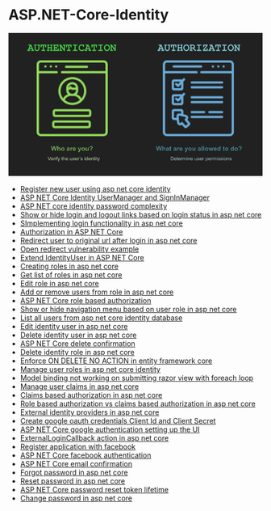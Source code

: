# ASP.NET-Core-Identity
<img src="./Identity/wwwroot/AuthAndAuthori.png" />
<ul>
   <li><a href="https://www.youtube.com/watch?v=sPbDrqpme_w&list=PL6n9fhu94yhVkdrusLaQsfERmL_Jh4XmU&index=66">Register new user using asp net core identity</a></li>
   <li><a href="https://www.youtube.com/watch?v=TfarnVqnhX0&list=PL6n9fhu94yhVkdrusLaQsfERmL_Jh4XmU&index=67">ASP NET Core Identity UserManager and SignInManager</a></li>
   <li><a href="https://www.youtube.com/watch?v=kC9qrUcy2Js&list=PL6n9fhu94yhVkdrusLaQsfERmL_Jh4XmU&index=68">ASP NET core identity password complexity</a></li>
    <li><a href="https://www.youtube.com/watch?v=YLAHIZmO2PI&list=PL6n9fhu94yhVkdrusLaQsfERmL_Jh4XmU&index=69">Show or hide login and logout links based on login status in asp net core</a></li>
    <li><a href="https://www.youtube.com/watch?v=9d8DXXc71RI&list=PL6n9fhu94yhVkdrusLaQsfERmL_Jh4XmU&index=70">SImplementing login functionality in asp net core</a></li>
     <li><a href="https://www.youtube.com/watch?v=uET7MjhUeY4&list=PL6n9fhu94yhVkdrusLaQsfERmL_Jh4XmU&index=71">Authorization in ASP NET Core</a></li>
     <li><a href="https://www.youtube.com/watch?v=-asykt9Zo_w&list=PL6n9fhu94yhVkdrusLaQsfERmL_Jh4XmU&index=72&t=4s">Redirect user to original url after login in asp net core</a></li>
     <li><a href="https://www.youtube.com/watch?v=0q0CZTliQ7A&list=PL6n9fhu94yhVkdrusLaQsfERmL_Jh4XmU&index=73">Open redirect vulnerability example</a></li>
      <li><a href="https://www.youtube.com/watch?v=NV734cJdZts&list=PL6n9fhu94yhVkdrusLaQsfERmL_Jh4XmU&index=77">Extend IdentityUser in ASP NET Core
</a></li>
     <li><a href="https://www.youtube.com/watch?v=TuJd2Ez9i3I&list=PL6n9fhu94yhVkdrusLaQsfERmL_Jh4XmU&index=78&t=70s">Creating roles in asp net core
</a></li>
 <li><a href="https://www.youtube.com/watch?v=KGIT8P29jf4&list=PL6n9fhu94yhVkdrusLaQsfERmL_Jh4XmU&index=79">Get list of roles in asp net core
</a></li>
 <li><a href="https://www.youtube.com/watch?v=7ikyZk5fGzk&list=PL6n9fhu94yhVkdrusLaQsfERmL_Jh4XmU&index=80">Edit role in asp net core
</a></li>
 <li><a href="https://www.youtube.com/watch?v=TzhqymQm5kw&list=PL6n9fhu94yhVkdrusLaQsfERmL_Jh4XmU&index=81">Add or remove users from role in asp net core
</a></li>
 <li><a href="https://www.youtube.com/watch?v=DXVe6skc42k&list=PL6n9fhu94yhVkdrusLaQsfERmL_Jh4XmU&index=82">ASP NET Core role based authorization
</a></li>
<li><a href="https://www.youtube.com/watch?v=IPjK65ehQBg&list=PL6n9fhu94yhVkdrusLaQsfERmL_Jh4XmU&index=83">Show or hide navigation menu based on user role in asp net core
</a></li>
<li><a href="https://www.youtube.com/watch?v=OMX0UiLpMSA&list=PL6n9fhu94yhVkdrusLaQsfERmL_Jh4XmU&index=84">List all users from asp net core identity database
</a></li>
<li><a href="https://www.youtube.com/watch?v=QYlIfH8qyrU&list=PL6n9fhu94yhVkdrusLaQsfERmL_Jh4XmU&index=85">Edit identity user in asp net core
</a></li>
<li><a href="https://www.youtube.com/watch?v=MhNfyZGfY-A&list=PL6n9fhu94yhVkdrusLaQsfERmL_Jh4XmU&index=86">Delete identity user in asp net core
</a></li>
<li><a href="https://www.youtube.com/watch?v=hKLjt9GzYM8&list=PL6n9fhu94yhVkdrusLaQsfERmL_Jh4XmU&index=87">ASP NET Core delete confirmation
</a></li>
<li><a href="https://www.youtube.com/watch?v=pj3GCelrIGM&list=PL6n9fhu94yhVkdrusLaQsfERmL_Jh4XmU&index=88">Delete identity role in asp net core
</a></li>
<li><a href="https://www.youtube.com/watch?v=txTZAFut9mA&list=PL6n9fhu94yhVkdrusLaQsfERmL_Jh4XmU&index=89">Enforce ON DELETE NO ACTION in entity framework core
</a></li>
<li><a href="https://www.youtube.com/watch?v=1OaVUy1pRXA&list=PL6n9fhu94yhVkdrusLaQsfERmL_Jh4XmU&index=91">Manage user roles in asp net core identity
</a></li>
<li><a href="https://www.youtube.com/watch?v=Qobkh8gEP6Q&list=PL6n9fhu94yhVkdrusLaQsfERmL_Jh4XmU&index=92">Model binding not working on submitting razor view with foreach loop
</a></li>
<li><a href="https://www.youtube.com/watch?v=5XA4Z-SOif8&list=PL6n9fhu94yhVkdrusLaQsfERmL_Jh4XmU&index=93">Manage user claims in asp net core
</a></li>
<li><a href="https://www.youtube.com/watch?v=LJQBBvJ6tL0&list=PL6n9fhu94yhVkdrusLaQsfERmL_Jh4XmU&index=94">Claims based authorization in asp net core
</a></li>
<li><a href="https://www.youtube.com/watch?v=Uw2ujXvN3i4&list=PL6n9fhu94yhVkdrusLaQsfERmL_Jh4XmU&index=95">Role based authorization vs claims based authorization in asp net core
</a></li>
<li><a href="https://www.youtube.com/watch?v=ZgPK51X5BGw&list=PL6n9fhu94yhVkdrusLaQsfERmL_Jh4XmU&index=104">External identity providers in asp net core
</a></li>
<li><a href="https://www.youtube.com/watch?v=V4KqpIX6pdI&list=PL6n9fhu94yhVkdrusLaQsfERmL_Jh4XmU&index=105">Create google oauth credentials Client Id and Client Secret
</a>

</li>
   <li><a href="https://www.youtube.com/watch?v=fgzRnlB992s&list=PL6n9fhu94yhVkdrusLaQsfERmL_Jh4XmU&index=106">ASP NET Core google authentication setting up the UI
</a>
</li>
   <li><a href="https://www.youtube.com/watch?v=vkB2yaV7_LQ&list=PL6n9fhu94yhVkdrusLaQsfERmL_Jh4XmU&index=107">ExternalLoginCallback action in asp net core
</a>
</li>
 <li><a href="https://www.youtube.com/watch?v=uAymQERp90w&list=PL6n9fhu94yhVkdrusLaQsfERmL_Jh4XmU&index=108&t=99s">Register application with facebook
</a>
</li>
 <li><a href="https://www.youtube.com/watch?v=R_1OW8PyiRI&list=PL6n9fhu94yhVkdrusLaQsfERmL_Jh4XmU&index=109">ASP NET Core facebook authentication
</a>
</li>
 <li><a href="https://www.youtube.com/watch?v=yRP6C7fhAuE&list=PL6n9fhu94yhVkdrusLaQsfERmL_Jh4XmU&index=113">ASP NET Core email confirmation
</a>
</li>
 <li><a href="https://www.youtube.com/watch?v=0W0yAz7fu04&list=PL6n9fhu94yhVkdrusLaQsfERmL_Jh4XmU&index=115">Forgot password in asp net core
</a>
</li>
 <li><a href="https://www.youtube.com/watch?v=72Eu92ZkgCg&list=PL6n9fhu94yhVkdrusLaQsfERmL_Jh4XmU&index=116">Reset password in asp net core
</a>
</li>
 <li><a href="https://www.youtube.com/watch?v=gX6CW8c4Huw&list=PL6n9fhu94yhVkdrusLaQsfERmL_Jh4XmU&index=118">ASP NET Core password reset token lifetime
</a>
</li>
 <li><a href="https://www.youtube.com/watch?v=r7VzoLhFLd0&list=PL6n9fhu94yhVkdrusLaQsfERmL_Jh4XmU&index=121">Change password in asp net core
</a>
</li>
</ul>
